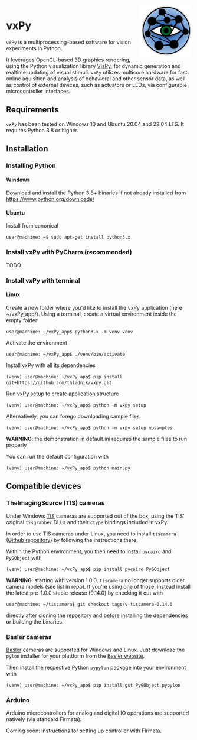 
<img align="right" width="140" height="140" src="vxpy/vxpy_icon.svg">

# vxPy

`vxPy` is a multiprocessing-based software for vision experiments in Python. 

It leverages OpenGL-based 3D graphics rendering, using the Python visualization library [VisPy](https://github.com/vispy/vispy), for dynamic generation and realtime updating of visual stimuli. `vxPy` utilizes multicore hardware for fast online aquisition and analysis of behavioral and other sensor data, as well as control of external devices, such as actuators or LEDs, via configurable microcontroller interfaces. 

## Requirements

`vxPy` has been tested on Windows 10 and Ubuntu 20.04 and 22.04 LTS. It requires Python 3.8 or higher.

## Installation

### Installing Python

#### Windows
Download and install the Python 3.8+ binaries if not already installed from https://www.python.org/downloads/

#### Ubuntu

Install from canonical 
```console
user@machine: ~$ sudo apt-get install python3.x 
```

### Install vxPy with PyCharm (recommended)

TODO

### Install vxPy with terminal

#### Linux

Create a new folder where you'd like to install the vxPy application (here ~/vxPy_app/).
Using a terminal, create a virtual environment inside the empty folder 
```console
user@machine: ~/vxPy_app$ python3.x -m venv venv 
```

Activate the environment
```console
user@machine: ~/vxPy_app$ ./venv/bin/activate
```

Install vxPy with all its dependencies
```console
(venv) user@machine: ~/vxPy_app$ pip install git+https://github.com/thladnik/vxpy.git
```

Run vxPy setup to create application structure
```console
(venv) user@machine: ~/vxPy_app$ python -m vxpy setup
```
Alternatively, you can forego downloading sample files 
```console
(venv) user@machine: ~/vxPy_app$ python -m vxpy setup nosamples
```
**WARNING**: the demonstration in default.ini requires the sample files to run properly

You can run the default configuration with
```console
(venv) user@machine: ~/vxPy_app$ python main.py
```

## Compatible devices

### TheImagingSource (TIS) cameras
Under Windows [TIS](https://www.theimagingsource.de/) cameras are supported out of the box, using the TIS' original `tisgrabber` DLLs and their `ctype` bindings included in vxPy.

In order to use TIS cameras under Linux, you need to install `tiscamera` ([Github repository](https://github.com/TheImagingSource/tiscamera)) by following the instructions there. 

Within the Python environment, you then need to install `pycairo` and `PyGObject` with
```console
(venv) user@machine: ~/vxPy_app$ pip install pycairo PyGObject
```

**WARNING**: starting with version 1.0.0, `tiscamera` no longer supports older camera models (see list in repo). 
If you're using one of those, instead install the latest pre-1.0.0 stable release (0.14.0) by checking it out with
```console
user@machine: ~/tiscamera$ git checkout tags/v-tiscamera-0.14.0
```
directly after cloning the repository and before installing the dependencies or building the binaries.

### Basler cameras

[Basler](https://www.baslerweb.com/) cameras are supported for Windows and Linux. Just download the `pylon` installer for your plattform from the [Basler website](https://www.baslerweb.com/de/downloads/downloads-software/#type=pylonsoftware;language=all;version=all).

Then install the respective Python `pypylon` package into your environment with
```console
(venv) user@machine: ~/vxPy_app$ pip install gst PyGObject pypylon
```

### Arduino 

Arduino microcontrollers for analog and digital IO operations are supported natively (via standard Firmata). 

Coming soon: Instructions for setting up controller with Firmata.

